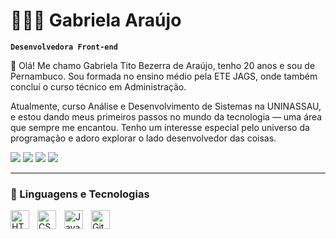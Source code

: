 # 👩🏻‍💻 Gabriela Araújo

**`Desenvolvedora Front-end`**

👋 Olá! Me chamo Gabriela Tito Bezerra de Araújo, tenho 20 anos e sou de Pernambuco. Sou formada no ensino médio pela ETE JAGS, onde também concluí o curso técnico em Administração.

Atualmente, curso Análise e Desenvolvimento de Sistemas na UNINASSAU, e estou dando meus primeiros passos no mundo da tecnologia — uma área que sempre me encantou. Tenho um interesse especial pelo universo da programação e adoro explorar o lado desenvolvedor das coisas.

<div> 
  <a href="www.linkedin.com/in/gabriela-araujo-559bb629b" target="_blank"><img src="https://img.shields.io/badge/LinkedIn-0077B5?style=for-the-badge&logo=linkedin&logoColor=white" target="_blank"></a>
  <a href="mailto:gabrielarj.art@gmail.com"><img src="https://img.shields.io/badge/Gmail-D14836?style=for-the-badge&logo=gmail&logoColor=white" target="_blank"></a>
 	<a href="#" target="_blank"><img src="https://img.shields.io/badge/Discord-7289DA?style=for-the-badge&logo=discord&logoColor=white" target="_blank"></a>
 <a href="#" target="_blank"><img src="https://img.shields.io/badge/GitHub-100000?style=for-the-badge&logo=github&logoColor=white" target="_blank"></a>
 
</div>

---

### 🤖 Linguagens e Tecnologias

<img 
    align="left" 
    alt="HTML"
    title="HTML" 
    width="30px" 
    style="padding-right: 10px;" 
    src="https://cdn.jsdelivr.net/gh/devicons/devicon@latest/icons/html5/html5-original.svg" 
/>
<img 
    align="left" 
    alt="CSS" 
    title="CSS"
    width="30px" 
    style="padding-right: 10px;" 
    src="https://cdn.jsdelivr.net/gh/devicons/devicon@latest/icons/css3/css3-original.svg" 
/>
<img 
    align="left" 
    alt="JavaScript" 
    title="JavaScript"
    width="30px" 
    style="padding-right: 10px;" 
    src="https://cdn.jsdelivr.net/gh/devicons/devicon@latest/icons/javascript/javascript-original.svg" 
/>
<img 
    align="left" 
    alt="Git" 
    title="Git"
    width="30px" 
    style="padding-right: 10px;" 
    src="https://cdn.jsdelivr.net/gh/devicons/devicon@latest/icons/git/git-original.svg" 
/>

<br/>
<br/>

